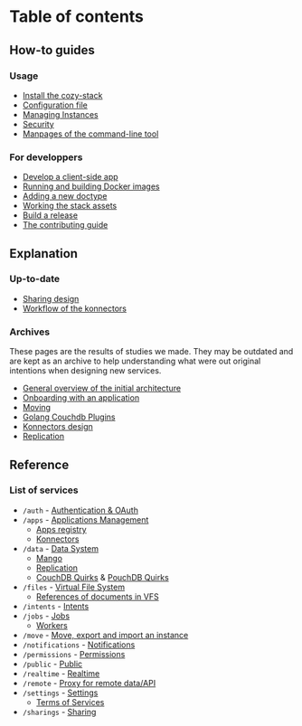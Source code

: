 # Table of contents

## How-to guides

### Usage

-   [Install the cozy-stack](INSTALL.md)
-   [Configuration file](config.md)
-   [Managing Instances](instance.md)
-   [Security](security.md)
-   [Manpages of the command-line tool](cli/cozy-stack.md)

### For developpers

-   [Develop a client-side app](client-app-dev.md)
-   [Running and building Docker images](docker.md)
-   [Adding a new doctype](doctype.md)
-   [Working the stack assets](assets.md)
-   [Build a release](release.md)
-   [The contributing guide](CONTRIBUTING.md)

## Explanation

### Up-to-date

-   [Sharing design](sharing-design.md)
-   [Workflow of the konnectors](konnectors-workflow.md)

### Archives

These pages are the results of studies we made. They may be outdated and are
kept as an archive to help understanding what were out original intentions when
designing new services.

-   [General overview of the initial architecture](archives/architecture.md)
-   [Onboarding with an application](archives/onboarding.md)
-   [Moving](archives/moving.md)
-   [Golang Couchdb Plugins](archives/couchdb-plugins.md)
-   [Konnectors design](archives/konnectors-design.md)
-   [Replication](archives/replication.md)

## Reference

### List of services

-   `/auth` - [Authentication & OAuth](auth.md)
-   `/apps` - [Applications Management](apps.md)
    -   [Apps registry](registry.md)
    -   [Konnectors](konnectors.md)
-   `/data` - [Data System](data-system.md)
    -   [Mango](mango.md)
    -   [Replication](replication.md)
    -   [CouchDB Quirks](couchdb-quirks.md) &
        [PouchDB Quirks](pouchdb-quirks.md)
-   `/files` - [Virtual File System](files.md)
    -   [References of documents in VFS](references-docs-in-vfs.md)
-   `/intents` - [Intents](intents.md)
-   `/jobs` - [Jobs](jobs.md)
    -   [Workers](workers.md)
-   `/move` - [Move, export and import an instance](move.md)
-   `/notifications` - [Notifications](notifications.md)
-   `/permissions` - [Permissions](permissions.md)
-   `/public` - [Public](public.md)
-   `/realtime` - [Realtime](realtime.md)
-   `/remote` - [Proxy for remote data/API](remote.md)
-   `/settings` - [Settings](settings.md)
    -   [Terms of Services](user-action-required.md)
-   `/sharings` - [Sharing](sharing.md)

